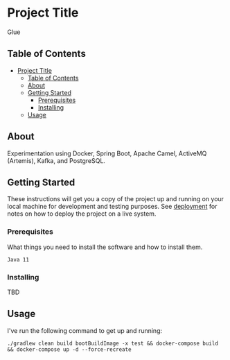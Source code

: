 # Project Title

Glue

## Table of Contents

- [Project Title](#project-title)
  - [Table of Contents](#table-of-contents)
  - [About ](#about-)
  - [Getting Started ](#getting-started-)
    - [Prerequisites](#prerequisites)
    - [Installing](#installing)
  - [Usage ](#usage-)

## About <a name = "about"></a>

Experimentation using Docker, Spring Boot, Apache Camel, ActiveMQ (Artemis), Kafka, and PostgreSQL.

## Getting Started <a name = "getting_started"></a>

These instructions will get you a copy of the project up and running on your local machine for development and testing purposes. See [deployment](#deployment) for notes on how to deploy the project on a live system.

### Prerequisites

What things you need to install the software and how to install them.

```
Java 11
```

### Installing

TBD

## Usage <a name = "usage"></a>

I've run the following command to get up and running:
```
./gradlew clean build bootBuildImage -x test && docker-compose build && docker-compose up -d --force-recreate
```